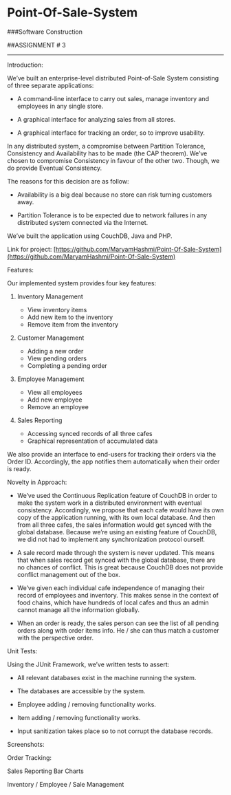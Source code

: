 # Point-Of-Sale-System

###Software Construction

##ASSIGNMENT # 3

  

  

-------------


  
  
  

Introduction:

We’ve built an enterprise-level distributed Point-of-Sale System consisting of three separate applications:

  

- A command-line interface to carry out sales, manage inventory and employees in any single store. 
  

- A graphical interface for analyzing sales from all stores. 
  

- A graphical interface for tracking an order, so to improve usability.  
  

In any distributed system, a compromise between Partition Tolerance, Consistency and Availability has to be made (the CAP theorem). We’ve chosen to compromise Consistency in favour of the other two. Though, we do provide Eventual Consistency. 

  

The reasons for this decision are as follow:

  

- Availability is a big deal because no store can risk turning customers away. 
  

- Partition Tolerance is to be expected due to network failures in any distributed system connected via the Internet. 
  

We’ve built the application using CouchDB, Java and PHP. 

Link for project: [https://github.com/MaryamHashmi/Point-Of-Sale-System](https://github.com/MaryamHashmi/Point-Of-Sale-System)

  

Features:

Our implemented system provides four key features:

  

1. Inventory Management 
    - View inventory items 
    - Add new item to the inventory 
    - Remove item from the inventory 

2. Customer Management 
    - Adding a new order 
    - View pending orders 
    - Completing a pending order 

3. Employee Management 
    - View all employees 
    - Add new employee 
    - Remove an employee 

4. Sales Reporting 
    - Accessing synced records of all three cafes 
    - Graphical representation of accumulated data 

  
  

We also provide an interface to end-users for tracking their orders via the Order ID. Accordingly, the app notifies them automatically when their order is ready. 

  

Novelty in Approach:

- We’ve used the Continuous Replication feature of CouchDB in order to make the system work in a distributed environment with eventual consistency. Accordingly, we propose that each cafe would have its own copy of the application running, with its own local database. And then from all three cafes, the sales information would get synced with the global database. Because we’re using an existing feature of CouchDB, we did not had to implement any synchronization protocol ourself.  
  

- A sale record made through the system is never updated. This means that when sales record get synced with the global database, there are no chances of conflict. This is great because CouchDB does not provide conflict management out of the box. 
  

- We’ve given each individual cafe independence of managing their record of employees and inventory. This makes sense in the context of food chains, which have hundreds of local cafes and thus an admin cannot manage all the information globally. 

- When an order is ready, the sales person can see the list of all pending orders along with order items info. He / she can thus match a customer with the perspective order.    
  

Unit Tests:

Using the JUnit Framework, we’ve written tests to assert:

  

- All relevant databases exist in the machine running the system. 
  

- The databases are accessible by the system. 
  

- Employee adding / removing functionality works. 
  

- Item adding / removing functionality works. 
  

- Input sanitization takes place so to not corrupt the database records. 
  

Screenshots:

Order Tracking:

  
  

Sales Reporting Bar Charts

  

Inventory / Employee / Sale Management
